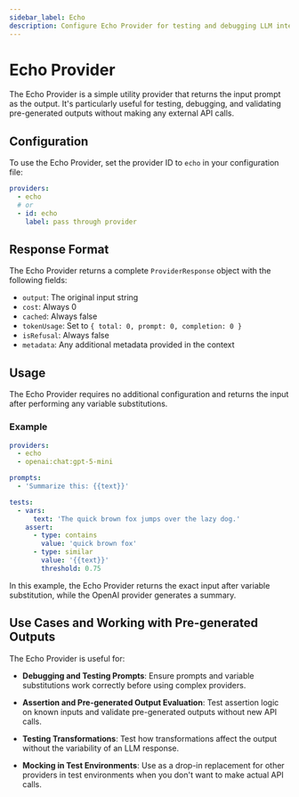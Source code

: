 ```yaml
---
sidebar_label: Echo
description: Configure Echo Provider for testing and debugging LLM integrations with zero-cost pass-through responses, perfect for validating pre-generated outputs locally
---
```


# Echo Provider

The Echo Provider is a simple utility provider that returns the input prompt as the output. It's particularly useful for testing, debugging, and validating pre-generated outputs without making any external API calls.

## Configuration

To use the Echo Provider, set the provider ID to `echo` in your configuration file:

```yaml
providers:
  - echo
  # or
  - id: echo
    label: pass through provider
```

## Response Format

The Echo Provider returns a complete `ProviderResponse` object with the following fields:

- `output`: The original input string
- `cost`: Always 0
- `cached`: Always false
- `tokenUsage`: Set to `{ total: 0, prompt: 0, completion: 0 }`
- `isRefusal`: Always false
- `metadata`: Any additional metadata provided in the context

## Usage

The Echo Provider requires no additional configuration and returns the input after performing any variable substitutions.

### Example

```yaml
providers:
  - echo
  - openai:chat:gpt-5-mini

prompts:
  - 'Summarize this: {{text}}'

tests:
  - vars:
      text: 'The quick brown fox jumps over the lazy dog.'
    assert:
      - type: contains
        value: 'quick brown fox'
      - type: similar
        value: '{{text}}'
        threshold: 0.75
```

In this example, the Echo Provider returns the exact input after variable substitution, while the OpenAI provider generates a summary.

## Use Cases and Working with Pre-generated Outputs

The Echo Provider is useful for:

- **Debugging and Testing Prompts**: Ensure prompts and variable substitutions work correctly before using complex providers.

- **Assertion and Pre-generated Output Evaluation**: Test assertion logic on known inputs and validate pre-generated outputs without new API calls.

- **Testing Transformations**: Test how transformations affect the output without the variability of an LLM response.

- **Mocking in Test Environments**: Use as a drop-in replacement for other providers in test environments when you don't want to make actual API calls.
